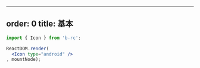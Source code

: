 
---
order: 0
title: 基本
---

````jsx
import { Icon } from 'b-rc';

ReactDOM.render(
  <Icon type="android" />
, mountNode);
````
